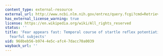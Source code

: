 ```yaml
---
content_type: external-resource
external_url: http://www.ncbi.nlm.nih.gov/entrez/query.fcgi?cmd=Retrieve&db=PubMed&dopt=Citation&list_uids=10098381
has_external_license_warning: true
license: https://en.wikipedia.org/wiki/All_rights_reserved
status: ''
title: 'Fear appears fast: Temporal course of startle reflex potentiation in animal
  fearful subjects'
uid: 968beb56-b974-4e5c-afc4-7dacc70a0039
wayback_url: ''
---
```


